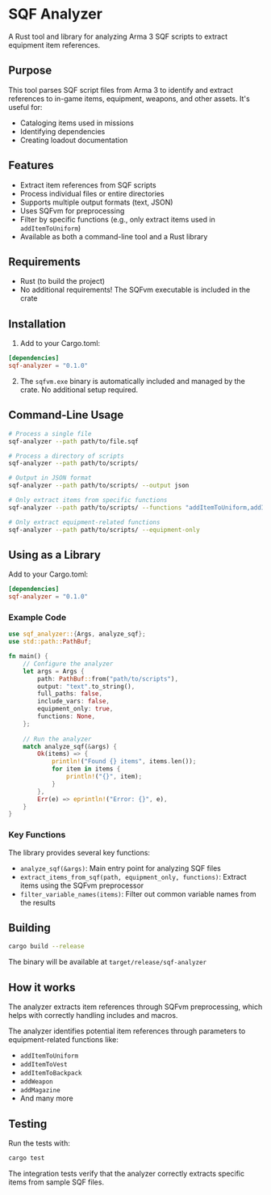# SQF Analyzer

A Rust tool and library for analyzing Arma 3 SQF scripts to extract equipment item references.

## Purpose

This tool parses SQF script files from Arma 3 to identify and extract references to in-game items, equipment, weapons, and other assets. It's useful for:

- Cataloging items used in missions
- Identifying dependencies
- Creating loadout documentation

## Features

- Extract item references from SQF scripts
- Process individual files or entire directories
- Supports multiple output formats (text, JSON)
- Uses SQFvm for preprocessing
- Filter by specific functions (e.g., only extract items used in `addItemToUniform`)
- Available as both a command-line tool and a Rust library

## Requirements

- Rust (to build the project)
- No additional requirements! The SQFvm executable is included in the crate

## Installation

1. Add to your Cargo.toml:

```toml
[dependencies]
sqf-analyzer = "0.1.0"
```

2. The `sqfvm.exe` binary is automatically included and managed by the crate. No additional setup required.

## Command-Line Usage

```bash
# Process a single file
sqf-analyzer --path path/to/file.sqf

# Process a directory of scripts
sqf-analyzer --path path/to/scripts/

# Output in JSON format
sqf-analyzer --path path/to/scripts/ --output json

# Only extract items from specific functions
sqf-analyzer --path path/to/scripts/ --functions "addItemToUniform,addItemToVest"

# Only extract equipment-related functions
sqf-analyzer --path path/to/scripts/ --equipment-only
```

## Using as a Library

Add to your Cargo.toml:

```toml
[dependencies]
sqf-analyzer = "0.1.0"
```

### Example Code

```rust
use sqf_analyzer::{Args, analyze_sqf};
use std::path::PathBuf;

fn main() {
    // Configure the analyzer
    let args = Args {
        path: PathBuf::from("path/to/scripts"),
        output: "text".to_string(),
        full_paths: false,
        include_vars: false,
        equipment_only: true,
        functions: None,
    };
    
    // Run the analyzer
    match analyze_sqf(&args) {
        Ok(items) => {
            println!("Found {} items", items.len());
            for item in items {
                println!("{}", item);
            }
        },
        Err(e) => eprintln!("Error: {}", e),
    }
}
```

### Key Functions

The library provides several key functions:

- `analyze_sqf(&args)`: Main entry point for analyzing SQF files
- `extract_items_from_sqf(path, equipment_only, functions)`: Extract items using the SQFvm preprocessor
- `filter_variable_names(items)`: Filter out common variable names from the results

## Building

```bash
cargo build --release
```

The binary will be available at `target/release/sqf-analyzer`

## How it works

The analyzer extracts item references through SQFvm preprocessing, which helps with correctly handling includes and macros.

The analyzer identifies potential item references through parameters to equipment-related functions like:
- `addItemToUniform`
- `addItemToVest` 
- `addItemToBackpack`
- `addWeapon`
- `addMagazine`
- And many more

## Testing

Run the tests with:

```bash
cargo test
```

The integration tests verify that the analyzer correctly extracts specific items from sample SQF files. 